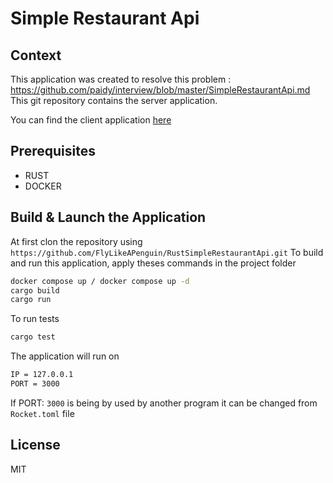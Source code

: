 # Simple Restaurant Api

## Context

This application was created to resolve this problem : https://github.com/paidy/interview/blob/master/SimpleRestaurantApi.md
This git repository contains the server application.

You can find the client application [here](https://github.com/Rafeen/simple_restaurant_client)

## Prerequisites

- RUST
- DOCKER

## Build & Launch the Application
At first clon the repository using `https://github.com/FlyLikeAPenguin/RustSimpleRestaurantApi.git`
To build and run this application, apply theses commands in the project folder
```sh
docker compose up / docker compose up -d
cargo build
cargo run
```
To  run tests
```sh
cargo test
```

The application will run on
```sh
IP = 127.0.0.1
PORT = 3000
```
If PORT: `3000` is being by used by another program it can be changed from `Rocket.toml` file


## License

MIT


